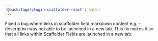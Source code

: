 ```yaml
---
'@backstage/plugin-scaffolder-react': patch
---
```


Fixed a bug where links in scaffolder field markdown content e.g. - description was not able to be launched in a new tab. This fix makes it so that all links within Scaffolder Fields are launched in a new tab.
